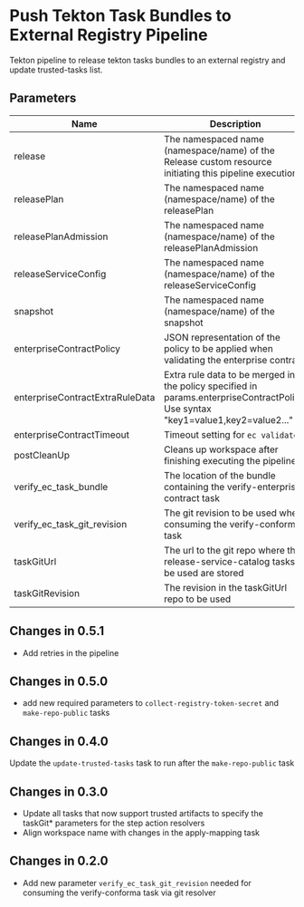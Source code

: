 # Push Tekton Task Bundles to External Registry Pipeline

Tekton pipeline to release tekton tasks bundles to an external registry and update trusted-tasks list.

## Parameters

| Name                            | Description                                                                                                                        | Optional | Default value                                             |
|---------------------------------|------------------------------------------------------------------------------------------------------------------------------------|----------|-----------------------------------------------------------|
| release                         | The namespaced name (namespace/name) of the Release custom resource initiating this pipeline execution                             | No       | -                                                         |
| releasePlan                     | The namespaced name (namespace/name) of the releasePlan                                                                            | No       | -                                                         |
| releasePlanAdmission            | The namespaced name (namespace/name) of the releasePlanAdmission                                                                   | No       | -                                                         |
| releaseServiceConfig            | The namespaced name (namespace/name) of the releaseServiceConfig                                                                   | No       | -                                                         |
| snapshot                        | The namespaced name (namespace/name) of the snapshot                                                                               | No       | -                                                         |
| enterpriseContractPolicy        | JSON representation of the policy to be applied when validating the enterprise contract                                            | No       | -                                                         |
| enterpriseContractExtraRuleData | Extra rule data to be merged into the policy specified in params.enterpriseContractPolicy. Use syntax "key1=value1,key2=value2..." | Yes      | pipeline_intention=release                                |
| enterpriseContractTimeout       | Timeout setting for `ec validate`                                                                                                  | Yes      | 40m0s                                                     |
| postCleanUp                     | Cleans up workspace after finishing executing the pipeline                                                                         | Yes      | true                                                      |
| verify_ec_task_bundle           | The location of the bundle containing the verify-enterprise-contract task                                                          | No       | -                                                         |
| verify_ec_task_git_revision     | The git revision to be used when consuming the verify-conforma task                                                                | No       | -                                                         |
| taskGitUrl                      | The url to the git repo where the release-service-catalog tasks to be used are stored                                              | Yes      | https://github.com/konflux-ci/release-service-catalog.git |
| taskGitRevision                 | The revision in the taskGitUrl repo to be used                                                                                     | No       | -                                                         |

## Changes in 0.5.1
* Add retries in the pipeline

## Changes in 0.5.0
* add new required parameters to `collect-registry-token-secret` and
  `make-repo-public` tasks

## Changes in 0.4.0
Update the `update-trusted-tasks` task to run after the `make-repo-public` task

## Changes in 0.3.0
* Update all tasks that now support trusted artifacts to specify the taskGit* parameters for the step action resolvers
* Align workspace name with changes in the apply-mapping task

## Changes in 0.2.0
* Add new parameter `verify_ec_task_git_revision` needed for consuming the verify-conforma task
  via git resolver
